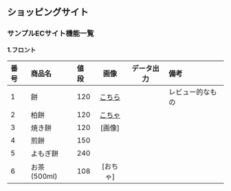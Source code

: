 ## ショッピングサイト
### サンプルECサイト機能一覧
**1.フロント**

|番号|商品名|値段|画像|データ出力|備考|
|:---|:---|:---|:---:|:---:|:---|
|1|餅|120|[こちら](https://user-images.githubusercontent.com/82856348/126104102-bd3b3fd6-f44b-49d5-8c81-c4a994211ed5.JPG)||レビュー的なもの|
|2|柏餅|120|[こちゃ]()|||
|3|焼き餅|120|[画像]|||
|4|煎餅|150||||
|5|よもぎ餅|240||||
|6|お茶(500ml)|108|[おちゃ]|||

